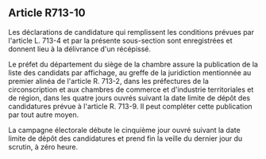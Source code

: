 Article R713-10
----
Les déclarations de candidature qui remplissent les conditions prévues par
l'article L. 713-4 et par la présente sous-section sont enregistrées et donnent
lieu à la délivrance d'un récépissé.

Le préfet du département du siège de la chambre assure la publication de la
liste des candidats par affichage, au greffe de la juridiction mentionnée au
premier alinéa de l'article R. 713-2, dans les préfectures de la circonscription
et aux chambres de commerce et d'industrie territoriales et de région, dans les
quatre jours ouvrés suivant la date limite de dépôt des candidatures prévue à
l'article R. 713-9. Il peut compléter cette publication par tout autre moyen.

La campagne électorale débute le cinquième jour ouvré suivant la date limite de
dépôt des candidatures et prend fin la veille du dernier jour du scrutin, à zéro
heure.
